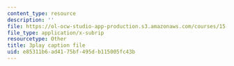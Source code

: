 ```yaml
---
content_type: resource
description: ''
file: https://ol-ocw-studio-app-production.s3.amazonaws.com/courses/15-s21-nuts-and-bolts-of-business-plans-january-iap-2014/e85311b6ad4175bf495db115005fc43b_3vKlYA7vXOk.srt
file_type: application/x-subrip
resourcetype: Other
title: 3play caption file
uid: e85311b6-ad41-75bf-495d-b115005fc43b
---
```

